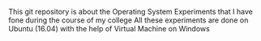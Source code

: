 This git repository is about the Operating  System Experiments that I have fone during the course of my college
All these experiments are done on Ubuntu (16.04) with the help of Virtual Machine on Windows
